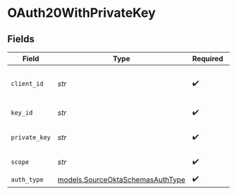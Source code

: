 # OAuth20WithPrivateKey


## Fields

| Field                                                                      | Type                                                                       | Required                                                                   | Description                                                                |
| -------------------------------------------------------------------------- | -------------------------------------------------------------------------- | -------------------------------------------------------------------------- | -------------------------------------------------------------------------- |
| `client_id`                                                                | *str*                                                                      | :heavy_check_mark:                                                         | The Client ID of your OAuth application.                                   |
| `key_id`                                                                   | *str*                                                                      | :heavy_check_mark:                                                         | The key ID (kid).                                                          |
| `private_key`                                                              | *str*                                                                      | :heavy_check_mark:                                                         | The private key in PEM format                                              |
| `scope`                                                                    | *str*                                                                      | :heavy_check_mark:                                                         | The OAuth scope.                                                           |
| `auth_type`                                                                | [models.SourceOktaSchemasAuthType](../models/sourceoktaschemasauthtype.md) | :heavy_check_mark:                                                         | N/A                                                                        |